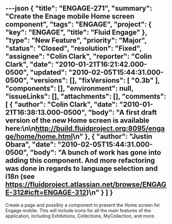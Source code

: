 ---json
{
  "title": "ENGAGE-271",
  "summary": "Create the Enage mobile Home screen component",
  "tags": "ENGAGE",
  "project": {
    "key": "ENGAGE",
    "title": "Fluid Engage"
  },
  "type": "New Feature",
  "priority": "Major",
  "status": "Closed",
  "resolution": "Fixed",
  "assignee": "Colin Clark",
  "reporter": "Colin Clark",
  "date": "2010-01-21T16:21:42.000-0500",
  "updated": "2010-02-05T15:44:31.000-0500",
  "versions": [],
  "fixVersions": [
    "0.3b"
  ],
  "components": [],
  "environment": null,
  "issueLinks": [],
  "attachments": [],
  "comments": [
    {
      "author": "Colin Clark",
      "date": "2010-01-21T16:38:13.000-0500",
      "body": "A first draft version of the new Home screen is available here:\n\n<http://build.fluidproject.org:8095/engage/home/home.html>\n"
    },
    {
      "author": "Justin Obara",
      "date": "2010-02-05T15:44:31.000-0500",
      "body": "A bunch of work has gone into adding this component. And more refactoring was done in regards to language selection and i18n (see <https://fluidproject.atlassian.net/browse/ENGAGE-312#icft=ENGAGE-312>)\n"
    }
  ]
}
---
Create a page and possibly a component to present the Home screen for Engage mobile. This will include icons for all the main features of the application, including Exhibitions, Collections, MyCollection, and more.

        